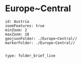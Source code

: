# Europe~Central


```leaflet
id: Austria
zoomFeatures: true 
minZoom: 2 
maxZoom: 18
geojsonFolder: ./Europe~Central//
markerFolder: ./Europe~Central//
```



 
```folderv
```

```ccard
type: folder_brief_live
```
 
